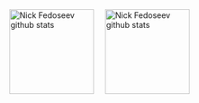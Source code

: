 <div class="container">

  <a href="https://github.com/Fe-Nik-S" >
    <img src="https://github-readme-stats.vercel.app/api?username=Fe-Nik-S&count_private=true&include_all_commits=true&hide_rank=true&show_icons=true&theme=vue" align="left" height="150px" style="margin: 0 20px 0 0" alt="Nick Fedoseev github stats" />
  </a>

  <a href="https://github.com/Fe-Nik-S" >
    <img src="https://github-readme-stats.vercel.app/api/top-langs?username=Fe-Nik-S&langs_count=5&layout=compact&theme=vue" align="left" height="150px" alt="Nick Fedoseev github stats" />
  </a>

</div>

